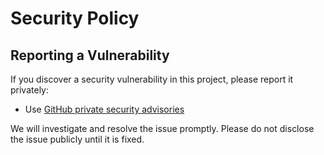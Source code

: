 # Security Policy

## Reporting a Vulnerability

If you discover a security vulnerability in this project, please report it privately:

- Use [GitHub private security advisories](https://github.com/sarasjodin/my-first-angular-site/security/advisories)

We will investigate and resolve the issue promptly. Please do not disclose the issue publicly until it is fixed.
